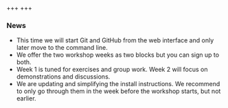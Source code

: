 +++
+++

### News

- This time we will start Git and GitHub from the web interface and only later
  move to the command line.
- We offer the two workshop weeks as two blocks but you can sign up to both.
- Week 1 is tuned for exercises and group work. Week 2 will focus on
  demonstrations and discussions.
- We are updating and simplifying the install instructions.
  We recommend to only go through them in the week before the workshop starts,
  but not earlier.
